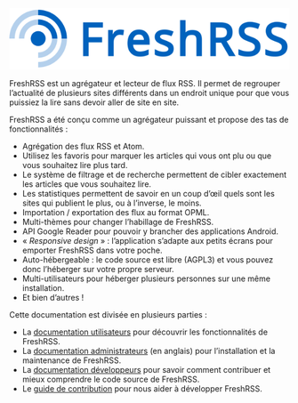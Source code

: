 ![Logo de FreshRSS](img/logo_freshrss.png)

FreshRSS est un agrégateur et lecteur de flux RSS. Il permet de regrouper
l’actualité de plusieurs sites différents dans un endroit unique pour que
vous puissiez la lire sans devoir aller de site en site.

FreshRSS a été conçu comme un agrégateur puissant et propose des tas de
fonctionnalités :

* Agrégation des flux RSS et Atom.
* Utilisez les favoris pour marquer les articles qui vous ont plu ou que
	vous souhaitez lire plus tard.
* Le système de filtrage et de recherche permettent de cibler exactement les
	articles que vous souhaitez lire.
* Les statistiques permettent de savoir en un coup d’œil quels sont les
	sites qui publient le plus, ou à l’inverse, le moins.
* Importation / exportation des flux au format OPML.
* Multi-thèmes pour changer l’habillage de FreshRSS.
* API Google Reader pour pouvoir y brancher des applications Android.
* « *Responsive design* » : l’application s’adapte aux petits écrans pour
	emporter FreshRSS dans votre poche.
* Auto-hébergeable : le code source est libre (AGPL3) et vous pouvez donc
	l’héberger sur votre propre serveur.
* Multi-utilisateurs pour héberger plusieurs personnes sur une même installation.
* Et bien d’autres !

Cette documentation est divisée en plusieurs parties :

* La [documentation utilisateurs](./users/02_First_steps.md) pour découvrir
	les fonctionnalités de FreshRSS.
* La [documentation administrateurs](../en/admins/01_Index.html) (en
	anglais) pour l’installation et la maintenance de FreshRSS.
* La [documentation développeurs](./developers/01_First_steps.md) pour
	savoir comment contribuer et mieux comprendre le code source de FreshRSS.
* Le [guide de contribution](./contributing.md) pour nous aider à développer FreshRSS.
